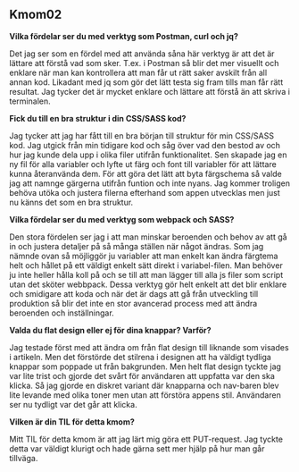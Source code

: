 Kmom02
-------

__Vilka fördelar ser du med verktyg som Postman, curl och jq?__

Det jag ser som en fördel med att använda såna här verktyg är att det är lättare att förstå vad som sker. T.ex. i Postman så blir det mer visuellt och enklare när man kan kontrollera att man får ut rätt saker avskilt från all annan kod. Likadant med jq som gör det lätt testa sig fram tills man får rätt resultat. Jag tycker det är mycket enklare och lättare att förstå än att skriva i terminalen.

__Fick du till en bra struktur i din CSS/SASS kod?__

Jag tycker att jag har fått till en bra början till struktur för min CSS/SASS kod. Jag utgick från min tidigare kod och såg över vad den bestod av och hur jag kunde dela upp i olika filer utifrån funktionalitet. Sen skapade jag en ny fil för alla variabler och lyfte ut färg och font till variabler för att lättare kunna återanvända dem. För att göra det lätt att byta färgschema så valde jag att namnge gärgerna utifrån funtion och inte nyans. Jag kommer troligen behöva utöka och justera filerna efterhand som appen utvecklas men just nu känns det som en bra struktur. 


__Vilka fördelar ser du med verktyg som webpack och SASS?__

Den stora fördelen ser jag i att man minskar beroenden och behov av att gå in och justera detaljer på så många ställen när något ändras. Som jag nämnde ovan så möjliggör ju variabler att man enkelt kan ändra färgtema helt och hållet på ett väldigt enkelt sätt direkt i variabel-filen. Man behöver ju inte heller hålla koll på och se till att man lägger till alla js filer som script utan det sköter webbpack. Dessa verktyg gör helt enkelt att det blir enklare och smidigare att koda och när det är dags att gå från utveckling till produktion så blir det inte en stor avancerad process med att ändra beroenden och inställningar.


__Valda du flat design eller ej för dina knappar? Varför?__

Jag testade först med att ändra om från flat design till liknande som visades i artikeln. Men det förstörde det stilrena i designen att ha väldigt tydliga knappar som poppade ut från bakgrunden. Men helt flat design tyckte jag var lite trist och gjorde det svårt för användaren att uppfatta var den ska klicka. Så jag gjorde en diskret variant där knapparna och nav-baren blev lite levande med olika toner men utan att förstöra appens stil. Användaren ser nu tydligt var det går att klicka.

__Vilken är din TIL för detta kmom?__

Mitt TIL för detta kmom är att jag lärt mig göra ett PUT-request. Jag tyckte detta var väldigt klurigt och hade gärna sett mer hjälp på hur man går tillväga.
